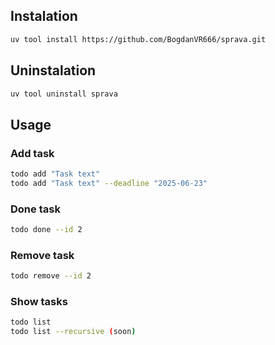 ## Instalation

```bash
uv tool install https://github.com/BogdanVR666/sprava.git
```

## Uninstalation 

```bash
uv tool uninstall sprava
```

## Usage 

### Add task

```bash
todo add "Task text"
todo add "Task text" --deadline "2025-06-23"
```

### Done task

```bash
todo done --id 2
```

### Remove task

```bash
todo remove --id 2
```

### Show tasks 

```bash
todo list
todo list --recursive (soon)
```
